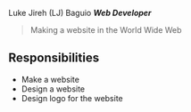 Luke Jireh (LJ) Baguio
***Web Developer***
> Making a website in the World Wide Web
## Responsibilities
- Make a website
- Design a website
- Design logo for the website
